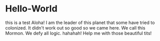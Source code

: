 # Hello-World
this is a test 
Aloha!  I am the leader of this planet that some have tried to colonized.  It didn't work out so good so we came here.  We call this Mormon.  We defy all logic. hahahah!  Help me with those beautiful tits! 
